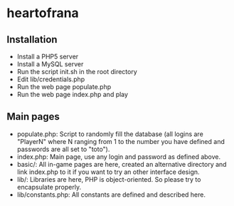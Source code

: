 heartofrana
===========

Installation
------------
- Install a PHP5 server
- Install a MySQL server
- Run the script init.sh in the root directory
- Edit lib/credentials.php
- Run the web page populate.php
- Run the web page index.php and play

Main pages
----------
- populate.php: Script to randomly fill the database (all logins are "PlayerN" where N ranging from 1 to the number you have defined and passwords are all set to "toto").
- index.php: Main page, use any login and password as defined above.
- basic/: All in-game pages are here, created an alternative directory and link index.php to it if you want to try an other interface design.
- lib/: Libraries are here, PHP is object-oriented. So please try to encapsulate properly.
- lib/constants.php: All constants are defined and described here.

